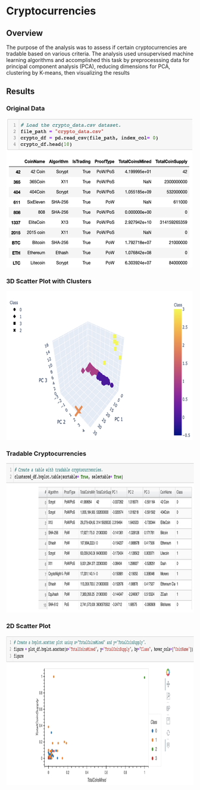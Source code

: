 # Cryptocurrencies

## Overview
The purpose of the analysis was to assess if certain cryptocurrencies are tradable based on various criteria. The analysis used unsupervised machine learning algorithms and accomplished this task by preprocesssing data for principal component analysis (PCA), reducing dimensions for PCA, clustering by K-means, then visualizing the results

## Results

### Original Data
<img src="https://github.com/ChrisBarton107/Cryptocurrencies/blob/main/Resources/original.png" height="400" width="500">

### 3D Scatter Plot with Clusters
<img src= "https://github.com/ChrisBarton107/Cryptocurrencies/blob/main/Resources/3D_Scatter_Clusters.png" height="400" width="500">

### Tradable Cryptocurrencies
<img src="https://github.com/ChrisBarton107/Cryptocurrencies/blob/main/Resources/tradable.png" height="400" width="800">

### 2D Scatter Plot
<img src="https://github.com/ChrisBarton107/Cryptocurrencies/blob/main/Resources/hvplot.png" height="400" width="900">
